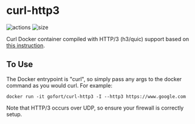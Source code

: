 # curl-http3

![actions](https://img.shields.io/github/workflow/status/gofort/curl-http3/ci)
![size](https://img.shields.io/docker/image-size/gofort/curl-http3/latest)

Curl Docker container compiled with HTTP/3 (h3/quic) support based on [this instruction](https://github.com/curl/curl/blob/master/docs/HTTP3.md).

## To Use
The Docker entrypoint is "curl", so simply pass any args to the docker command as you would curl. For example:
```
docker run -it gofort/curl-http3 -I --http3 https://www.google.com
```
Note that HTTP/3 occurs over UDP, so ensure your firewall is correctly setup.
